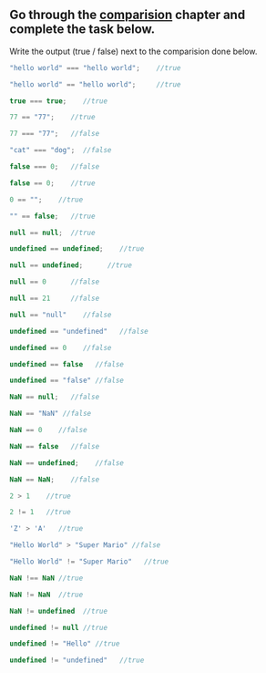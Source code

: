 ## Go through the [comparision](http://javascript.info/comparison) chapter and complete the task below.

Write the output (true / false) next to the comparision done below.
```js
"hello world" === "hello world";    //true

"hello world" == "hello world";     //true

true === true;    //true

77 == "77";    //true    

77 === "77";   //false

"cat" === "dog";  //false

false === 0;   //false

false == 0;    //true

0 == "";    //true

"" == false;   //true

null == null;  //true

undefined == undefined;    //true

null == undefined;      //true

null == 0      //false

null == 21     //false

null == "null"    //false

undefined == "undefined"   //false

undefined == 0    //false

undefined == false   //false

undefined == "false" //false

NaN == null;   //false

NaN == "NaN" //false

NaN == 0    //false

NaN == false   //false

NaN == undefined;    //false

NaN == NaN;    //false

2 > 1    //true

2 != 1   //true

'Z' > 'A'   //true

"Hello World" > "Super Mario" //false

"Hello World" != "Super Mario"   //true

NaN !== NaN //true

NaN != NaN  //true

NaN != undefined  //true

undefined != null //true

undefined != "Hello" //true

undefined != "undefined"   //true

```